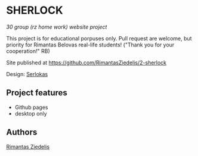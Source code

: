 <!--
![LICENSE](https://img.shields.io/badge/license-MIT-blue.svg?style=flat-square)
![Security Status](https://img.shields.io/security-headers?label=Security&url=https%3A%2F%2Fgithub.com&style=flat-square)
![Gluten Status](https://img.shields.io/badge/Gluten-Free-green.svg)
![Eco Status](https://img.shields.io/badge/ECO-Friendly-green.svg)
-->

# SHERLOCK

_30 group (rz home work) website project_

This project is for educational porpuses only. Pull request are welcome, but priority for Rimantas Belovas real-life students! ("Thank you for your cooperation!" RB)

Site published at https://github.com/RimantasZiedelis/2-sherlock


Design: [Serlokas](https://cdn.discordapp.com/attachments/850245533838868480/850246157619298324/404-Web-Page-Design-Examples-6.png)

## Project features

- Github pages
- desktop only

## Authors

[Rimantas Ziedelis](https://github.com/RimantasZiedelis)